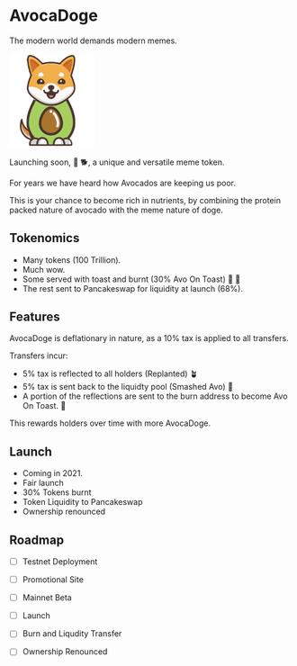 # AvocaDoge

The modern world demands modern memes.

<img src="avocadoge.svg" width="30%" alt="avocadoge logo" />

Launching soon, 🥑 🐕, a unique and versatile meme token.

For years we have heard how Avocados are keeping us poor. 

This is your chance to become rich in nutrients, by combining the protein packed nature of avocado with the meme nature of doge.

## Tokenomics

* Many tokens (100 Trillion).
* Much wow.
* Some served with toast and burnt (30% Avo On Toast) 🥑 🍞
* The rest sent to Pancakeswap for liquidity at launch (68%).

## Features

AvocaDoge is deflationary in nature, as a 10% tax is applied to all transfers.

Transfers incur:

* 5% tax is reflected  to all holders (Replanted) 🪴
* 5% tax is sent back to the liquidty pool (Smashed Avo) 🔨
* A portion of the reflections are sent to the burn address to become Avo On Toast. 🍞

This rewards holders over time with more AvocaDoge.

## Launch 

* Coming in 2021.
* Fair launch
* 30% Tokens burnt
* Token Liquidity to Pancakeswap
* Ownership renounced

## Roadmap

* [ ] Testnet Deployment
* [ ] Promotional Site
* [ ] Mainnet Beta
* [ ] Launch
* [ ] Burn and Liqudity Transfer
* [ ] Ownership Renounced

